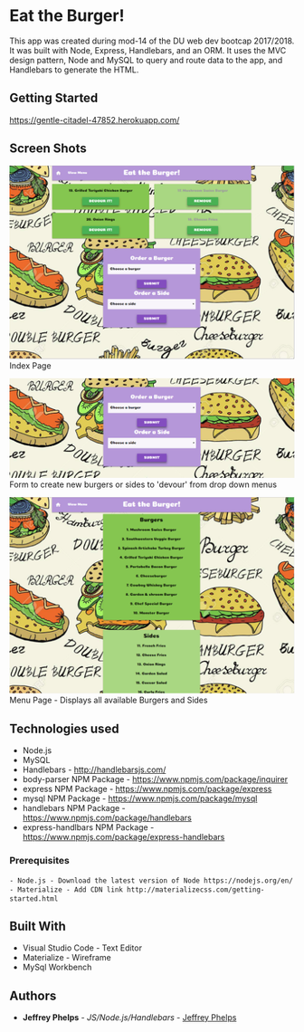 # Eat the Burger!

This app was created during mod-14 of the DU web dev bootcap 2017/2018. It was built with Node, Express, Handlebars, and an ORM. It uses the MVC design pattern, Node and MySQL to query and route data to the app, and Handlebars to generate the HTML.

## Getting Started
https://gentle-citadel-47852.herokuapp.com/

## Screen Shots

![Screen shot](public/assets/images/index.png)
Index Page

![Screen shot2](public/assets/images/form.png)
Form to create new burgers or sides to 'devour' from drop down menus

![Screen shot3](public/assets/images/menu.png)
Menu Page - Displays all available Burgers and Sides

## Technologies used
- Node.js
- MySQL
- Handlebars - http://handlebarsjs.com/
- body-parser NPM Package - https://www.npmjs.com/package/inquirer
- express NPM Package - https://www.npmjs.com/package/express
- mysql NPM Package - https://www.npmjs.com/package/mysql
- handlebars NPM Package - https://www.npmjs.com/package/handlebars
- express-handlbars NPM Package - https://www.npmjs.com/package/express-handlebars

### Prerequisites

```
- Node.js - Download the latest version of Node https://nodejs.org/en/
- Materialize - Add CDN link http://materializecss.com/getting-started.html
```

## Built With

* Visual Studio Code - Text Editor
* Materialize - Wireframe
* MySql Workbench

## Authors

* **Jeffrey Phelps** - *JS/Node.js/Handlebars* - [Jeffrey Phelps](https://github.com/JeffreyPhelps)
